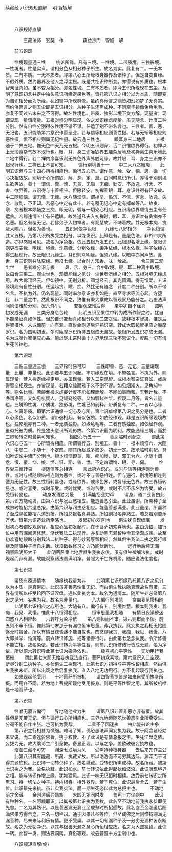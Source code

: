 续藏经   八识规矩直解
　明 智旭解

　　 

　　八识规矩直解

　　　　三藏法师　玄奘　作
　　　　藕益沙门　智旭　解

　　前五识颂

　　性境现量通三性
　　统论所缘。凡有三境。一性境。二带质境。三独影境。一性境者。性是实义。谓相分色从相分种子所生。故名为实。此复有二。一无本质。二有本质。一无本质者。即第八心王所缘根身器界及诸种子。但是自变自缘。不假外质。然约器界及他人之浮尘根。既是共相识种所变。亦得说有外质也。根本智亲证真如。虽不变为相分。亦名性境。二有本质者。即今五识所缘现在五尘。及明了意识初念并定中独头意识所缘定果色等。皆托第八识之相分以为本质。随即变为自识相分而为所缘。犹如镜中所现群像。虽约真谛言之则皆如幻如梦了无真实。而约俗谛言之则五尘即是五识相分。从种子生还熏成种。不同空华镜像兔角龟毛。亦复不同过去未来之不可得。故名性境也。带质．独影二境下文方解。现量者。现谓显现。量谓度量。五根对境分明显现。依之发识缘虑度量。虽无随念．计度二种分别。然有自性分别得彼性境不错不谬。任运了别不带名言也。三性者。善．恶．无记也。五识能助第六意识作善恶业。若与信等相应则善性摄。若与无惭等相应则恶性摄。俱不相应则属无记性摄。故云通三性也。
　　眼耳身三二地居
　　五根通于二界五地。惟无色四天乃无五根。今明五识则鼻．舌二识惟欲界得行。初禅以上无段食杂气故不现行也。眼．耳．身三识唯欲界五趣杂居地及初禅离生喜乐地此二地中得行。若二禅内净喜乐则无外色外声外触可缘。故并眼．耳．身之三识亦不起现行也。三禅已上不言可知。
　　徧行别境善十一　　中二大八贪瞋痴
　　此明五识但与三十四心所得相应也。徧行五心所。谓作意．触．受．相．思。徧一切心决相应故。别境于心所谓欲．解．念．定．慧。由同时意识所引。亦得于别别境生欲等故。善十一谓信．惭．愧．无贪．无瞋．无痴．勤安．不放逸．行舍．不害．欲界善。五识得与十善相应。但除轻安。初禅善眼．耳．身识并得有轻安故。中二随烦恼。谓无惭．无愧。大八随烦恼。谓掉举．惛沉．不信．懈怠．放逸．失念．散乱．不正知。若恶心中定有此十。若有覆无记心中定有掉举等八。故贪．瞋．痴者根本烦恼之三痴。即无明。徧与一切染心相应。五识缘欲界顺情五尘有任运贪。若缘违情五尘有任运瞋。故外道凡夫入初禅时。眼．耳．身识唯有贪痴亦不名恶。但名有覆无记。若佛弟子入初禅者。有观慧故。不味着故。并无根本痴．贪及大随八。但名为善也。
　　五识同依净色根　　九缘七八好相邻
　　净色根谓胜义五根。乃第八识所执受之相分。以能发识。比知是有。虽是色法。非外四大所造。亦非肉眼可见。故名为净色根。依此五根乃发五识。此根即名增上缘。依眼识则更须空缘．明缘．境缘．作意缘．分别依缘．染净依缘．根本依缘．种子依缘方得生起现行。故云眼识九缘生。耳识则除明缘。但须八缘。以暗中亦闻声故。鼻．舌．身三识则并除空缘。但须七缘。以合时方知香．味．触故。
　　合三离二观尘世　　愚者难分识与根
　　鼻．舌．身三。合中取境。眼．耳二种离中取境。故曰合三离二。观尘世也。观者能缘之见分。尘世者所缘之相分。五根对境无缘虑用。故大佛顶经云。但如镜中。无别分析。圆觉经云。其光圆满。得无憎爱。五识缘境则有自性分别。任运起贪．瞋．痴。然犹无有随念．计度二种分别。所以不带名言。不执为外。仍名现量。同时率尔意识亦复如是。直至寻求等流心起。方堕比．非二量之中。然此根识不同之。致惟有秉大乘教以智观察乃能分之。若愚法声闻则便难於分别。况凡外乎。
　　变相观空惟后得　　果中犹自不诠真　　圆明初发成无漏　　三类分身息苦轮
　　此明五识至果位中转为成所作智之时。犹自不能亲证真如体性。但於自识变起真如相分以观二空之理。故非根本智摄。惟是后得智摄也。未成佛前一向有漏。直俟金刚道后异熟识空。转成大圆镜智相应之庵摩罗识。名为圆明初发。尔时庵摩罗识所持五根成无漏故。依根所发五识亦成无漏。名为成所作智相应心品。能於尽未来时徧十方界示现三轮不思议化。度脱一切有情生死苦轮也。

　　第六识颂

　　三性三量通三境　　三界轮时易可知
　　三性即善．恶．无记。三量谓现量．比量．非量也。此识若与五识同起。率尔缘现在境。不带名言。不执为外。则属现量。若入禅定缘禅定境。亦属现量。若入二空观智。或根本智亲证真如。或后得智变相观空。亦皆现量。若籍众缘而观于义不倒不谬。如见烟知火。见角知牛等。则名比量。若颠倒推求虚妄计度不能如理而解。不能如事而和。无我计我。不净谓净等。又如见杌疑人。见绳疑蛇等。又如翳睹空华。捏观二月等。皆名非量也。三境即性境．带质境．独影境。性境已如前释。带质复有二种。一者以心缘心。名真带质。即第六识通缘一切心及心所。第七识单缘第八识之见分是也。二者以心缘色。名似带质。谓带彼相起。有似彼质。如依经作观。非是五识所缘现境故也。独影境亦有二种。一者无质独影。如缘龟毛等。二者有质独影。如依经作观。虽似托彼为质。终是独头意识所现影故。今第六识最为明利。故能通缘三境。而於三界轮转之时最易可知也。
　　相应心所五十一　　善恶临时别配之
　　谓此第六识心与五十一心所皆得相应。所谓徧行五．别境五．善十一．根本烦恼六．大随八．中随二．小随十．不定四。随其所起或多或少。初无一定。故须临时别配。具如唯识论中诸门分别也。根本烦恼即贪．瞋．痴加慢．疑．邪见为六。小随十谓忿．恨．覆．恼．嫉．悭．诳．謟．害．憍。不定四谓悔．眠．寻．伺。
　　性界受三恒转易　　根随信等总相连
　　言此第六识心。或时与信等相连则为善性。或时与根随烦恼相连则为恶性。或时不与善恶相连。但与遍行．别境等相连则便为无记性。故三性恒转易也。或缘欲界。或缘色界。或复缘无色界。故三界恒转易也。或时喜受。或时乐受。或时忧受。或时苦受。或时不苦不乐名为舍受。故五受恒转易也。
　　动身发语独为最　　引满能招业力牵
　　谓身．语二业皆由此第六识方能动发。由第六识与发业惑相应。能造善恶引业。此业虽谢。所熏种子至成熟时能招六道总报。由第六识与润生惑相应。能造善恶满业。此业虽谢。所熏种子至成熟位能招六道别报。所招总报名真异熟。所招别报名异熟生。若总若别苦乐万状。皆第六识造业所牵感也。
　　发起初心欢喜地　　俱生犹自现缠眠
　　发起初心者谓妙观察智。相应心品初发起时。在于菩萨初欢喜地也。盖由资粮．加行位中用有漏闻思修慧。渐伏我法二执现行。亦复助黑无漏智种令其渐渐成熟。故至初欢喜地顿断分别我法二执种子。得与妙观察智相应。然其俱生我法二执之现行缠绕及随眠种子尚自未断。犹须数数修习之力乃能伏断也。
　　远行地后纯无漏　　观察圆明照大千
　　此明菩萨第七地后俱生我执永伏。虽有俱生微细法执。或时现起而非有漏。故能观察诸法圆满明净。普照大千世界机缘。随应说法化度也。

　　第七识颂

　　带质有覆通情本　　随缘执我量为非
　　此明第七识所缘乃托第八识之见分以为本质。是真带质。此识虽非善恶性惟无记。而由俱生我执隐真理故名有覆。三界有情所以枉受轮回不证涅盘。通以此执为本。故名为通情本。随所生处必缘第八识之见分。妄执为我。故名为非量也。
　　八大徧行别境慧　　贪痴我见慢相随
　　此明第七识相应之心所也。大随有八。徧行有五。别境惟慧。根本则我贪．我痴．我见．我慢。惟此十八恒得相应。
　　恒审思量我相随　　有情日夜镇昏迷　　四惑八大相应起　　六转呼为染净依
　　第八则恒而不审。第六则审而不恒。前五则不审不恒。惟此第七末那于有漏位恒审思量。非我执我。此妄执之我相无始随逐无时暂舍。所以有情日夜昏迷不能自拔也。四惑即我贪．我痴．我见．我慢。八大即掉举．惛沉等。前六转识修施．戒等诸善行时。由此第七念念执我。令所修善不能亡相。故名染依。若此识转为平等性智。则前六识所修诸行皆成无漏。名为净依。所以前六转识呼此第七识为染净依也。
　　极喜初心平等性　　无功用行我恒摧
　　谓此第七末那无始妄执我法直行。菩萨初欢喜地。第六意识入二空观。断尽分别二执种子。亦伏俱生二执现行。此第七识方初得与平等性智相应。然由俱生我执未断。所以出观之后仍复执我。直入八地无功用行。方不复起现行我执也。
　　如来现起他受用　　十地菩萨所被机
　　谓四智菩提皆是如来自受用执身所摄。而用各不同。若为地上菩提所现他受用报身。则是平等性智之用。其所被机唯是十地菩萨也。

　　第八识颂

　　性唯无覆五徧行　　界地随他业力生
　　谓第八识非善非恶亦非有覆。故其性但是无覆无记。但与徧行五心所相应也。三界九地但随夙世善恶引业所牵受生。分毫不能自作主张。岂可执为我哉。
　　二乘不了因迷执　　由此能兴论主争
　　第八识之行相甚为微细。难可了知。佛恐愚法声闻妄执为我。故于阿含诸经姑未显说。而二乘迷於佛旨。执于权教。不了此识是有情总报之主。生死涅盘之依。妄拨为无。故大乘论主广引圣教。备显正理。以与之争。盖欲破彼妄执故也。
　　浩浩三藏不可穷　　渊深七浪境为风　　受熏持种根身器　　去后来先作主公
　　此第八识其有能藏．所藏．执藏义故。所以浩浩而不可穷其边际。渊深而不可得其源底也。此识持一切转识种子。故名能藏。受转识所熏成种。故名所藏。被第七识执之为我。故名执藏。此识如水。前七转识依此得起犹如波浪。此识所现境界之相。能与转识作增上缘。犹如猛风。此识一味无记恒时相续。故受前七转识之所熏习。持一切法之种子。持内根身。持外器界。若于死位。此识最后舍去。若于生位。此识最先来执。虽非实我实法。而一期生死必以此为总报主也。
　　不动地前才舍藏　　金刚道后异熟空　　大圆无垢同时发　　普照十方尘剎中
　　此识有种种名。一名阿赖耶识。以其被第七识执为我故。此名至不动地前我执永伏即便先舍。二名为异熟识。以是善恶漏无漏业至成熟时所招感故。此名直至金刚道后圆满佛果方得舍之。三名一切种识。通于因果凡圣等位。但至成佛之后则惟持圆满无漏善种。尽未来际利乐有情。更不受熏。以其一切有漏种子及一分劣无漏种皆永断故。名之为无垢净识。以其与极善无漏之慧心所恒相应故。名之为大圆镜智。此识一转。此智一发。则法界洞朗。真俗等观。故云普照十方尘剎中也。

　　八识规矩直解(终)

